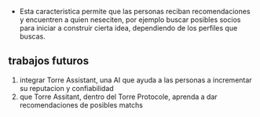 * Esta caracteristica permite que las personas reciban recomendaciones y encuentren a quien neseciten, por ejemplo buscar posibles socios para iniciar a construir cierta idea, dependiendo de los perfiles que buscas.

## trabajos futuros 
1. integrar  Torre Assistant, una AI que ayuda a las personas a incrementar su reputacion y confiabilidad
2. que Torre Assitant, dentro del Torre Protocole, aprenda a dar recomendaciones de posibles matchs